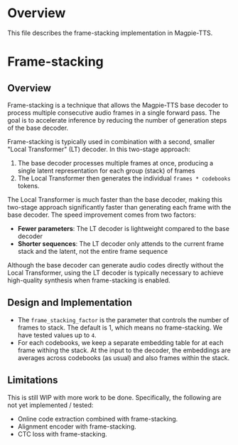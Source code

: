 # Overview
This file describes the frame-stacking implementation in Magpie-TTS.

# Frame-stacking

## Overview
Frame-stacking is a technique that allows the Magpie-TTS base decoder to process multiple consecutive audio frames in a single forward pass. The goal is to accelerate inference by reducing the number of generation steps of the base decoder.

Frame-stacking is typically used in combination with a second, smaller "Local Transformer" (LT) decoder. In this two-stage approach:

1. The base decoder processes multiple frames at once, producing a single latent representation for each group (stack) of frames
2. The Local Transformer then generates the individual `frames * codebooks` tokens.

The Local Transformer is much faster than the base decoder, making this two-stage approach significantly faster than generating each frame with the base decoder. The speed improvement comes from two factors:
* **Fewer parameters**: The LT decoder is lightweight compared to the base decoder
* **Shorter sequences**: The LT decoder only attends to the current frame stack and the latent, not the entire frame sequence

Although the base decoder can generate audio codes directly without the Local Transformer, using the LT decoder is typically necessary to achieve high-quality synthesis when frame-stacking is enabled.

## Design and Implementation
* The `frame_stacking_factor` is the parameter that controls the number of frames to stack. The default is 1, which means no frame-stacking. We have tested values up to `4`.
* For each codebooks, we keep a separate embedding table for at each frame withing the stack. At the input to the decoder, the embeddings are averages across codebooks (as usual) and also frames within the stack.

## Limitations
This is still WIP with more work to be done. Specifically, the following are not yet implemented / tested:
* Online code extraction combined with frame-stacking.
* Alignment encoder with frame-stacking.
* CTC loss with frame-stacking.